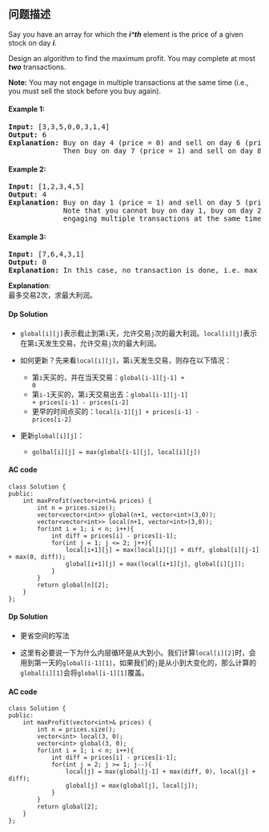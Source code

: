 ## 问题描述

Say you have an array for which the ***i^th*** element is the price of a given stock on day ***i***.</br>

Design an algorithm to find the maximum profit. You may complete at most ***two*** transactions.

__Note:__ You may not engage in multiple transactions at the same time (i.e., you must sell the stock before you buy again).

#### Example 1:<br>
<pre><strong>Input:</strong> [3,3,5,0,0,3,1,4]
<strong>Output:</strong> 6
<strong>Explanation:</strong> Buy on day 4 (price = 0) and sell on day 6 (price = 3), profit = 3-0 = 3.
&nbsp;            Then buy on day 7 (price = 1) and sell on day 8 (price = 4), profit = 4-1 = 3.</pre>
#### Example 2:<br>
<pre><strong>Input:</strong> [1,2,3,4,5]
<strong>Output:</strong> 4
<strong>Explanation:</strong> Buy on day 1 (price = 1) and sell on day 5 (price = 5), profit = 5-1 = 4.
&nbsp;            Note that you cannot buy on day 1, buy on day 2 and sell them later, as you are
&nbsp;            engaging multiple transactions at the same time. You must sell before buying again.
</pre>
#### Example 3:<br>
<pre><strong>Input:</strong> [7,6,4,3,1]
<strong>Output:</strong> 0
<strong>Explanation:</strong> In this case, no transaction is done, i.e. max profit = 0.</pre>

__Explanation__:<br>
最多交易2次，求最大利润。

#### Dp Solution

* <code>global[i][j]</code>表示截止到第<code>i</code>天，允许交易<code>j</code>次的最大利润。<code>local[i][j]</code>表示在第<code>i</code>天发生交易，允许交易<code>j</code>次的最大利润。

* 如何更新？先来看<code>local[i][j]</code>，第<code>i</code>天发生交易，则存在以下情况：
  * 第<code>i</code>天买的，并在当天交易：<code>global[i-1][j-1] + 0</code>
  * 第<code>i-1</code>天买的，第<code>i</code>天交易出去：<code>global[i-1][j-1] + prices[i-1] - prices[i-2]</code>
  * 更早的时间点买的：<code>local[i-1][j] + prices[i-1] - prices[i-2]</code>

* 更新<code>global[i][j]</code>：
  * <code>golbal[i][j] = max(global[i-1][j], local[i][j])</code>

#### AC code

```
class Solution {
public:
    int maxProfit(vector<int>& prices) {
        int n = prices.size();
        vector<vector<int>> global(n+1, vector<int>(3,0));
        vector<vector<int>> local(n+1, vector<int>(3,0));
        for(int i = 1; i < n; i++){
            int diff = prices[i] - prices[i-1];
            for(int j = 1; j <= 2; j++){
                local[i+1][j] = max(local[i][j] + diff, global[i][j-1] + max(0, diff));
                global[i+1][j] = max(local[i+1][j], global[i][j]);
            }
        }
        return global[n][2];
    }
};
```

#### Dp Solution

* 更省空间的写法

* 这里有必要说一下为什么内层循环是从大到小。我们计算<code>local[i][2]</code>时，会用到第一天的<code>global[i-1][1]</code>，如果我们的<code>j</code>是从小到大变化的，那么计算的<code>global[i][1]</code>会将<code>global[i-1][1]</code>覆盖。

#### AC code

```
class Solution {
public:
    int maxProfit(vector<int>& prices) {
        int n = prices.size();
        vector<int> local(3, 0);
        vector<int> global(3, 0);
        for(int i = 1; i < n; i++){
            int diff = prices[i] - prices[i-1];
            for(int j = 2; j >= 1; j--){
                local[j] = max(global[j-1] + max(diff, 0), local[j] + diff);
                global[j] = max(global[j], local[j]);
            }
        }
        return global[2];
    }
};
```
